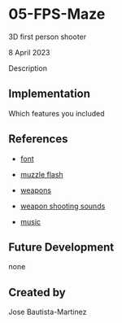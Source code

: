 # 05-FPS-Maze
3D first person shooter

8 April 2023

Description

## Implementation
Which features you included

## References

- [font](https://www.fontspace.com/g-grest-font-f94789)

- [muzzle flash](https://opengameart.org/content/muzzle-flash-with-model)

- [weapons](https://kenney.nl/assets/blaster-kit)

- [weapon shooting sounds](https://opengameart.org/content/chaingun-pistol-rifle-shotgun-shots)

- [music](https://opengameart.org/content/dungeon-04)

## Future Development
none
## Created by
Jose Bautista-Martinez
